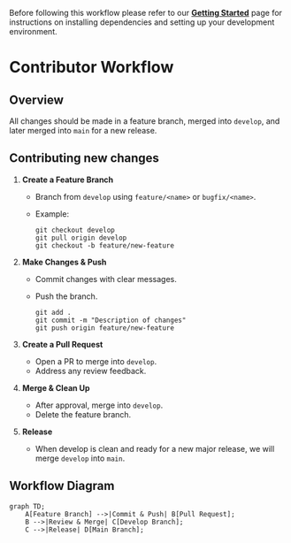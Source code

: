 Before following this workflow please refer to our [**Getting Started**](./get-started.md) page for instructions on installing dependencies and setting up your development environment.

# Contributor Workflow

## Overview

All changes should be made in a feature branch, merged into `develop`, and later merged into `main` for a new release.

## Contributing new changes

1. **Create a Feature Branch**
   - Branch from `develop` using `feature/<name>` or `bugfix/<name>`.
   - Example:

     ```shell
     git checkout develop
     git pull origin develop
     git checkout -b feature/new-feature
     ```

2. **Make Changes & Push**
   - Commit changes with clear messages.
   - Push the branch.

     ```shell
     git add .
     git commit -m "Description of changes"
     git push origin feature/new-feature
     ```

3. **Create a Pull Request**
   - Open a PR to merge into `develop`.
   - Address any review feedback.

4. **Merge & Clean Up**
   - After approval, merge into `develop`.
   - Delete the feature branch.

5. **Release**
   - When develop is clean and ready for a new major release, we will merge `develop` into `main`.

## Workflow Diagram

```mermaid
graph TD;
    A[Feature Branch] -->|Commit & Push| B[Pull Request];
    B -->|Review & Merge| C[Develop Branch];
    C -->|Release| D[Main Branch];
```
